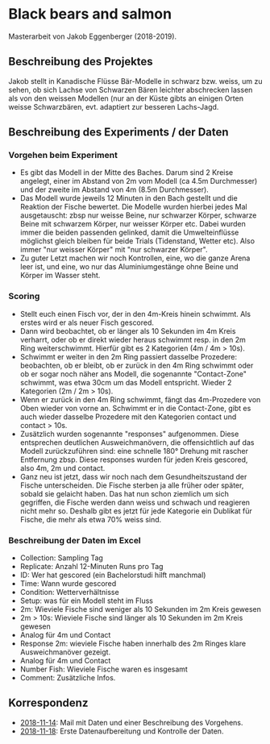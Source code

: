 # Black bears and salmon

Masterarbeit von Jakob Eggenberger (2018-2019).

## Beschreibung des Projektes
Jakob stellt in Kanadische Flüsse Bär-Modelle in schwarz bzw. weiss, um zu sehen, ob sich Lachse von Schwarzen Bären leichter abschrecken lassen als von den weissen Modellen (nur an der Küste gibts an einigen Orten weisse Schwarzbären, evt. adaptiert zur besseren Lachs-Jagd.

## Beschreibung des Experiments / der Daten
### Vorgehen beim Experiment
- Es gibt das Modell in der Mitte des Baches. Darum sind 2 Kreise angelegt, einer im Abstand von 2m vom Modell (ca 4.5m Durchmesser) und der zweite im Abstand von 4m (8.5m Durchmesser). 
- Das Modell wurde jeweils 12 Minuten in den Bach gestellt und die Reaktion der Fische bewertet. Die Modelle wurden hierbei jedes Mal ausgetauscht: zbsp nur weisse Beine, nur schwarzer Körper, schwarze Beine mit schwarzem Körper, nur weisser Körper etc. Dabei wurden immer die beiden passenden gelinked, damit die Umwelteinflüsse möglichst gleich bleiben für beide Trials (Tidenstand, Wetter etc). Also immer "nur weisser Körper" mit "nur schwarzer Körper".
- Zu guter Letzt machen wir noch Kontrollen, eine, wo die ganze Arena leer ist, und eine, wo nur das Aluminiumgestänge ohne Beine und Körper im Wasser steht.

### Scoring
- Stellt euch einen Fisch vor, der in den 4m-Kreis hinein schwimmt. Als erstes wird er als neuer Fisch gescored. 
- Dann wird beobachtet, ob er länger als 10 Sekunden im 4m Kreis verharrt, oder ob er direkt wieder heraus schwimmt resp. in den 2m Ring weiterschwimmt. Hierfür gibt es 2 Kategorien (4m / 4m > 10s). 
- Schwimmt er weiter in den 2m Ring passiert dasselbe Prozedere: beobachten, ob er bleibt, ob er zurück in den 4m Ring schwimmt oder ob er sogar noch näher ans Modell, die sogenannte "Contact-Zone" schwimmt, was etwa 30cm um das Modell entspricht. Wieder 2 Kategorien (2m / 2m > 10s). 
- Wenn er zurück in den 4m Ring schwimmt, fängt das 4m-Prozedere von Oben wieder von vorne an. Schwimmt er in die Contact-Zone, gibt es auch wieder dasselbe Prozedere mit den Kategorien contact und contact > 10s. 
- Zusätzlich wurden sogenannte "responses" aufgenommen. Diese entsprechen deutlichen Ausweichmanövern, die offensichtlich auf das Modell zurückzuführen sind: eine schnelle 180° Drehung mit rascher Entfernung zbsp. Diese responses wurden für jeden Kreis gescored, also 4m, 2m und contact. 
- Ganz neu ist jetzt, dass wir noch nach dem Gesundheitszustand der Fische unterscheiden. Die Fische sterben ja alle früher oder später, sobald sie gelaicht haben. Das hat nun schon ziemlich um sich gegriffen, die Fische werden dann weiss und schwach und reagieren nicht mehr so. Deshalb gibt es jetzt für jede Kategorie ein Dublikat für Fische, die mehr als etwa 70% weiss sind.

### Beschreibung der Daten im Excel
- Collection: Sampling Tag
- Replicate: Anzahl 12-Minuten Runs pro Tag
- ID: Wer hat gescored (ein Bachelorstudi hilft manchmal)
- Time: Wann wurde gescored
- Condition: Wetterverhältnisse
- Setup: was für ein Modell steht im Fluss
- 2m: Wieviele Fische sind weniger als 10 Sekunden im 2m Kreis gewesen
- 2m > 10s: Wieviele Fische sind länger als 10 Sekunden im 2m Kreis gewesen
- Analog für 4m und Contact
- Response 2m: wieviele Fische haben innerhalb des 2m Ringes klare
Ausweichmanöver gezeigt.
- Analog für 4m und Contact
- Number Fish: Wieviele Fische waren es insgesamt
- Comment: Zusätzliche Infos.

## Korrespondenz
- [2018-11-14](x-devonthink-item://%3CCALj0X1V9187d0sd9Z0EsGdivx8sQPNd=rUTdgz5smpG+5_SkYA@mail.gmail.com%3E): Mail mit Daten und einer Beschreibung des Vorgehens.
- [2018-11-18](x-devonthink-item://%3CA94B2CCF-3C41-461E-9477-38FBF294CB2B@unibas.ch%3E): Erste Datenaufbereitung und Kontrolle der Daten. 

